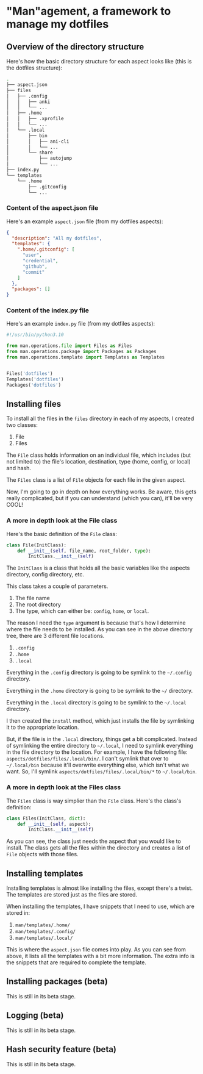 # "Man"agement, a framework to manage my dotfiles

## Overview of the directory structure

Here's how the basic directory structure for each aspect looks like (this is
the dotfiles structure):

```bash
.
├── aspect.json
├── files
│   ├── .config
│   │   ├── anki
│   │   └── ...
│   ├── .home
│   │   ├── .xprofile
│   │   └── ...
│   └── .local
│       ├── bin
│       │   ├── ani-cli
│       │   └── ...
│       └── share
│           ├── autojump
│           └── ...
├── index.py
└── templates
    └── .home
        ├── .gitconfig
        └── ...
```

### Content of the aspect.json file

Here's an example `aspect.json` file (from my dotfiles aspects):

```json
{
  "description": "All my dotfiles",
  "templates": {
    ".home/.gitconfig": [
      "user",
      "credential",
      "github",
      "commit"
    ]
  },
  "packages": []
}
```

### Content of the index.py file

Here's an example `index.py` file (from my dotfiles aspects):

```python
#!/usr/bin/python3.10

from man.operations.file import Files as Files
from man.operations.package import Packages as Packages
from man.operations.template import Templates as Templates


Files('dotfiles')
Templates('dotfiles')
Packages('dotfiles')
```

## Installing files

To install all the files in the `files` directory in each of my aspects, I
created two classes:

1. File
2. Files

The `File` class holds information on an individual file, which includes (but
not limited to) the file's location, destination, type (home, config, or local)
and hash.

The `Files` class is a list of `File` objects for each file in the given
aspect.

Now, I'm going to go in depth on how everything works. Be aware, this gets
really complicated, but if you can understand (which you can), it'll be very
COOL!

### A more in depth look at the File class

Here's the basic definition of the `File` class:

```python
class File(InitClass):
    def __init__(self, file_name, root_folder, type):
        InitClass.__init__(self)
```

The `InitClass` is a class that holds all the basic variables like the aspects
directory, config directory, etc.

This class takes a couple of parameters.

1. The file name
2. The root directory
3. The type, which can either be: `config`, `home`, or `local`.

The reason I need the `type` argument is because that's how I determine where
the file needs to be installed. As you can see in the above directory tree,
there are 3 different file locations.

1. `.config`
2. `.home`
3. `.local`

Everything in the `.config` directory is going to be symlink to the `~/.config`
directory.

Everything in the `.home` directory is going to be symlink to the `~/`
directory.

Everything in the `.local` directory is going to be symlink to the `~/.local`
directory.

I then created the `install` method, which just installs the file by symlinking
it to the appropriate location.

But, if the file is in the `.local` directory, things get a bit complicated.
Instead of symlinking the entire directory to `~/.local`, I need to symlink
everything in the file directory to the location. For example, I have the
following file: `aspects/dotfiles/files/.local/bin/`. I can't symlink that over
to `~/.local/bin` because it'll overwrite everything else, which isn't what we
want. So, I'll symlink `aspects/dotfiles/files/.local/bin/*` to `~/.local/bin`.

### A more in depth look at the Files class

The `Files` class is way simplier than the `File` class. Here's the class's
definition:

```python
class Files(InitClass, dict):
    def __init__(self, aspect):
        InitClass.__init__(self)
```

As you can see, the class just needs the aspect that you would like to install.
The class gets all the files within the directory and creates a list of `File`
objects with those files.

## Installing templates

Installing templates is almost like installing the files, except there's a
twist. The templates are stored just as the files are stored.

When installing the templates, I have snippets that I need to use, which are
stored in:

1. `man/templates/.home/`
2. `man/templates/.config/`
3. `man/templates/.local/`

This is where the `aspect.json` file comes into play. As you can see from
above, it lists all the templates with a bit more information. The extra info
is the snippets that are required to complete the template.

## Installing packages (beta)

This is still in its beta stage.

## Logging (beta)

This is still in its beta stage.

## Hash security feature (beta)

This is still in its beta stage.
